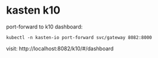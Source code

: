 # kasten k10
port-forward to k10 dashboard:

```
kubectl -n kasten-io port-forward svc/gateway 8082:8000
```

visit: http://localhost:8082/k10/#/dashboard